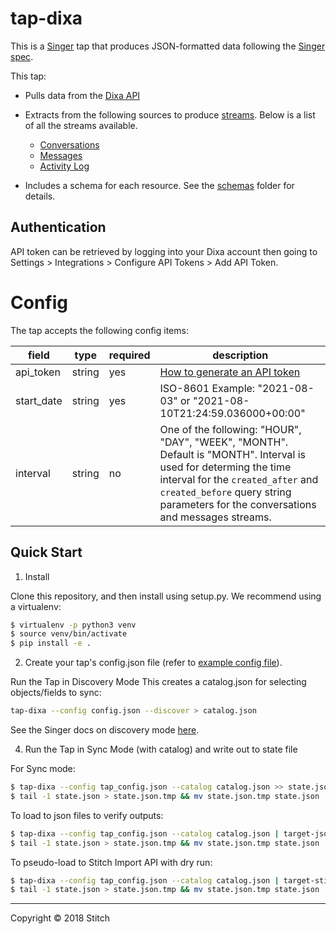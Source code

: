 # tap-dixa

This is a [Singer](https://singer.io) tap that produces JSON-formatted data
following the [Singer
spec](https://github.com/singer-io/getting-started/blob/master/SPEC.md).

This tap:

- Pulls data from the [Dixa API](https://support.dixa.help/en/categories/65-dixa-api-s)
- Extracts from the following sources to produce [streams](tap_dixa/streams.py). Below is a list of all the streams available.
  - [Conversations](https://support.dixa.help/en/articles/174-export-conversations-via-api)
  - [Messages](https://support.dixa.help/en/articles/219-export-messages-via-api)
  - [Activity Log](https://integrations.dixa.io/docs#/ActivityLog)

- Includes a schema for each resource. See the [schemas](tap_dixa/schemas) folder for details.

## Authentication

API token can be retrieved by logging into your Dixa account then going to Settings > Integrations > Configure API Tokens > Add API Token.

# Config

The tap accepts the following config items:

| field                  | type   | required | description                                                                                                                                                                                                |
|------------------------|--------|----------|------------------------------------------------------------------------------------------------------------------------------------------------------------------------------------------------------------|
| api_token          | string | yes      | [How to generate an API token](https://support.dixa.help/en/articles/259-how-to-generate-an-api-token)                         |
| start_date             | string | yes      | ISO-8601  Example: "2021-08-03" or "2021-08-10T21:24:59.036000+00:00"                                                                                                                                             |
| interval            | string | no       | One of the following: "HOUR", "DAY", "WEEK", "MONTH". Default is "MONTH". Interval is used for determing the time interval for the `created_after` and `created_before` query string parameters for the conversations and messages streams.        |

## Quick Start

1. Install

Clone this repository, and then install using setup.py. We recommend using a virtualenv:

```bash
$ virtualenv -p python3 venv
$ source venv/bin/activate
$ pip install -e .
```

2. Create your tap's config.json file (refer to [example config file](config.json.example)).

Run the Tap in Discovery Mode This creates a catalog.json for selecting objects/fields to sync:

```bash
tap-dixa --config config.json --discover > catalog.json
```

See the Singer docs on discovery mode [here](https://github.com/singer-io/getting-started/blob/master/docs/DISCOVERY_MODE.md#discovery-mode).

4. Run the Tap in Sync Mode (with catalog) and write out to state file

For Sync mode:

```bash
$ tap-dixa --config tap_config.json --catalog catalog.json >> state.json
$ tail -1 state.json > state.json.tmp && mv state.json.tmp state.json
```

To load to json files to verify outputs:

```bash
$ tap-dixa --config tap_config.json --catalog catalog.json | target-json >> state.json
$ tail -1 state.json > state.json.tmp && mv state.json.tmp state.json
```

To pseudo-load to Stitch Import API with dry run:

```bash
$ tap-dixa --config tap_config.json --catalog catalog.json | target-stitch --config target_config.json --dry-run >> state.json
$ tail -1 state.json > state.json.tmp && mv state.json.tmp state.json
```

---

Copyright &copy; 2018 Stitch

